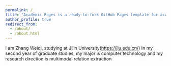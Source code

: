 ```yaml
---
permalink: /
title: "Academic Pages is a ready-to-fork GitHub Pages template for academic personal websites"
author_profile: true
redirect_from: 
  - /about/
  - /about.html
---
```


I am Zhang Weiqi, studying at Jilin University(https://jlu.edu.cn/) In my second year of graduate studies, my major is computer technology and my research direction is multimodal relation extraction
